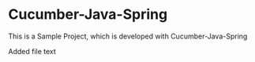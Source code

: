 # Cucumber-Java-Spring
This is a Sample Project, which is developed with Cucumber-Java-Spring

Added file text
